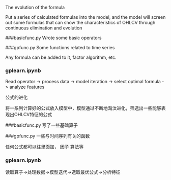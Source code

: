 The evolution of the formula

Put a series of calculated formulas into the model, and the model will screen out some formulas that can show the characteristics of OHLCV through continuous elimination and evolution

###basicfunc.py
Wrote some basic operators

###gpfunc.py
Some functions related to time series

Any formula can be added to it, factor algorithm, etc.

### gplearn.ipynb
Read operator -> process data -> model iteration -> select optimal formula -> analyze features

公式的进化

将一系列计算好的公式放入模型中，模型通过不断地淘汰进化，筛选出一些能够表现出OHLCV特征的公式

###basicfunc.py
写了一些基础算子

###gpfunc.py
一些与时间序列有关的函数

任何公式都可以往里面加， 因子 算法等

### gplearn.ipynb
读取算子->处理数据->模型迭代->选取最优公式->分析特征